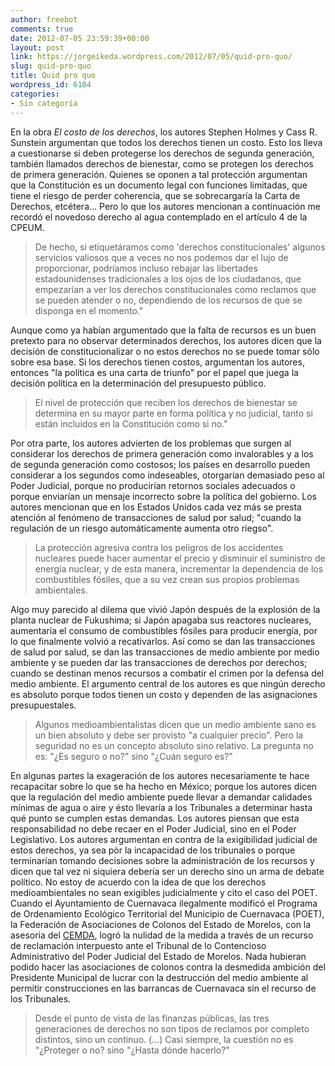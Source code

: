 ```yaml
---
author: freebot
comments: true
date: 2012-07-05 23:59:39+00:00
layout: post
link: https://jorgeikeda.wordpress.com/2012/07/05/quid-pro-quo/
slug: quid-pro-quo
title: Quid pro quo
wordpress_id: 6184
categories:
- Sin categoría
---
```


En la obra _El costo de los derechos_, los autores Stephen Holmes y Cass R. Sunstein argumentan que todos los derechos tienen un costo. Esto los lleva a cuestionarse si deben protegerse los derechos de segunda generación, también llamados derechos de bienestar, como se protegen los derechos de primera generación. 
Quienes se oponen a tal protección argumentan que la Constitución es un documento legal con funciones limitadas, que tiene el riesgo de perder coherencia, que se sobrecargaría la Carta de Derechos, etcétera... Pero lo que los autores mencionan a continuación me recordó el novedoso derecho al agua contemplado en el artículo 4 de la CPEUM. 




<blockquote>De hecho, si etiquetáramos como 'derechos constitucionales' algunos servicios valiosos que a veces no nos podemos dar el lujo de proporcionar, podríamos incluso rebajar las libertades estadounidenses tradicionales a los ojos de los ciudadanos, que empezarían a ver los derechos constitucionales como reclamos que se pueden atender o no, dependiendo de los recursos de que se disponga en el momento."</blockquote>



Aunque como ya habían argumentado que la falta de recursos es un buen pretexto para no observar determinados derechos, los autores dicen que la decisión de constitucionalizar o no estos derechos no se puede tomar sólo sobre esa base. 
Si los derechos tienen costos, argumentan los autores, entonces "la política es una carta de triunfo" por el papel que juega la decisión política en la determinación del presupuesto público. 




<blockquote>El nivel de protección que reciben los derechos de bienestar se determina en su mayor parte en forma política y no judicial, tanto si están incluidos en la Constitución como si no."</blockquote>



Por otra parte, los autores advierten de los problemas que surgen al considerar los derechos de primera generación como invalorables y a los de segunda generación como costosos; los países en desarrollo pueden considerar a los segundos como indeseables, otorgarían demasiado peso al Poder Judicial, porque no producirían retornos sociales adecuados o porque enviarían un mensaje incorrecto sobre la política del gobierno. 
Los autores mencionan que en los Estados Unidos cada vez más se presta atención al fenómeno de transacciones de salud por salud; "cuando la regulación de un riesgo automáticamente aumenta otro riegso". 




<blockquote>La protección agresiva contra los peligros de los accidentes nucleares puede hacer aumentar el precio  y disminuir el suministro de energía nuclear, y de esta manera, incrementar la dependencia de los combustibles fósiles, que a su vez crean sus propios problemas ambientales. </blockquote>



Algo muy parecido al dilema que vivió Japón después de la explosión de la planta nuclear de Fukushima; si Japón apagaba sus reactores nucleares, aumentaría el consumo de combustibles fósiles para producir energía, por lo que finalmente volvió a recativarlos. 
Así como se dan las transacciones de salud por salud, se dan las transacciones de medio ambiente por medio ambiente y se pueden dar las transacciones de derechos por derechos; cuando se destinan menos recursos a combatir el crimen por la defensa del medio ambiente.  El argumento central de los autores es que ningún derecho es absoluto porque todos tienen un costo y dependen de las asignaciones presupuestales. 



<blockquote>Algunos medioambientalistas dicen que un medio ambiente sano es un bien absoluto y debe ser provisto "a cualquier precio". Pero la seguridad no es un concepto absoluto sino relativo. La pregunta no es: "¿Es seguro o no?" sino "¿Cuán seguro es?"</blockquote>



En algunas partes la exageración de los autores necesariamente te hace recapacitar sobre lo que se ha hecho en México; porque los autores dicen que la regulación del medio ambiente puede llevar a demandar calidades mínimas de agua o aire  y ésto llevaría a los Tribunales a determinar hasta qué punto se cumplen estas demandas. Los autores piensan que esta responsabilidad no debe recaer en el Poder Judicial, sino en el Poder Legislativo. Los autores argumentan en contra de la exigibilidad judicial de estos derechos, ya sea pòr la incapacidad de los tribunales o porque terminarían tomando decisiones sobre la administración de los recursos y dicen que tal vez ni siquiera debería ser un derecho sino un arma de debate político. 
No estoy de acuerdo con la idea de que los derechos medioambientales no sean exigibles judicialmente y cito el caso del POET. Cuando el Ayuntamiento de Cuernavaca ilegalmente modificó el  Programa de Ordenamiento Ecológico Territorial del Municipio de Cuernavaca (POET), la Federación de Asociaciones de Colonos del Estado de Morelos, con la asesoria del [CEMDA](http://www.cemda.org.mx), logró la nulidad de la medida a través de un recurso de reclamación interpuesto ante el Tribunal de lo Contencioso Administrativo del Poder Judicial del Estado de Morelos.  Nada hubieran podido hacer las asociaciones de colonos contra la desmedida ambición del Presidente Municipal de lucrar con la destrucción del medio ambiente al permitir construcciones en las barrancas de Cuernavaca sin el recurso de los Tribunales. 





<blockquote>Desde el punto de vista de las finanzas públicas, las tres generaciones de derechos no son tipos de reclamos por completo distintos, sino un continuo. (...) Casi siempre, la cuestión no es "¿Proteger o no? sino "¿Hasta dónde hacerlo?"</blockquote>
